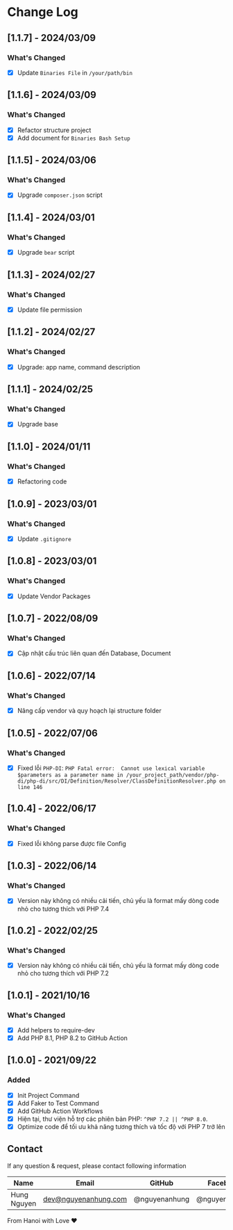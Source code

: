 # Change Log

## [1.1.7] - 2024/03/09

### What's Changed

- [x] Update `Binaries File` in `/your/path/bin`

## [1.1.6] - 2024/03/09

### What's Changed

- [x] Refactor structure project
- [x] Add document for `Binaries Bash Setup`

## [1.1.5] - 2024/03/06

### What's Changed

- [x] Upgrade `composer.json` script

## [1.1.4] - 2024/03/01

### What's Changed

- [x] Upgrade `bear` script

## [1.1.3] - 2024/02/27

### What's Changed

- [x] Update file permission

## [1.1.2] - 2024/02/27

### What's Changed

- [x] Upgrade: app name, command description

## [1.1.1] - 2024/02/25

### What's Changed

- [x] Upgrade base

## [1.1.0] - 2024/01/11

### What's Changed

- [x] Refactoring code

## [1.0.9] - 2023/03/01

### What's Changed

- [x] Update `.gitignore`

## [1.0.8] - 2023/03/01

### What's Changed

- [x] Update Vendor Packages

## [1.0.7] - 2022/08/09

### What's Changed

- [x] Cập nhật cấu trúc liên quan đến Database, Document

## [1.0.6] - 2022/07/14

### What's Changed

- [x] Nâng cấp vendor và quy hoạch lại structure folder

## [1.0.5] - 2022/07/06

### What's Changed

- [x] Fixed
  lỗi `PHP-DI`: `PHP Fatal error:  Cannot use lexical variable $parameters as a parameter name in /your_project_path/vendor/php-di/php-di/src/DI/Definition/Resolver/ClassDefinitionResolver.php on line 146`

## [1.0.4] - 2022/06/17

### What's Changed

- [x] Fixed lỗi không parse được file Config

## [1.0.3] - 2022/06/14

### What's Changed

- [x] Version này không có nhiều cải tiến, chủ yếu là format mấy dòng code nhỏ cho tương thích với PHP 7.4

## [1.0.2] - 2022/02/25

### What's Changed

- [x] Version này không có nhiều cải tiến, chủ yếu là format mấy dòng code nhỏ cho tương thích với PHP 7.2

## [1.0.1] - 2021/10/16

### What's Changed

- [x] Add helpers to require-dev
- [x] Add PHP 8.1, PHP 8.2 to GitHub Action

## [1.0.0] - 2021/09/22

### Added

- [x] Init Project Command
- [x] Add Faker to Test Command
- [x] Add GitHub Action Workflows
- [x] Hiện tại, thư viện hỗ trợ các phiên bản PHP: `^PHP 7.2 || ^PHP 8.0`.
- [x] Optimize code để tối ưu khả năng tương thích và tốc độ với PHP 7 trở lên

## Contact

If any question & request, please contact following information

| Name        | Email                | GitHub        | Facebook      |
|-------------|----------------------|---------------|---------------|
| Hung Nguyen | dev@nguyenanhung.com | @nguyenanhung | @nguyenanhung |

From Hanoi with Love ❤️
